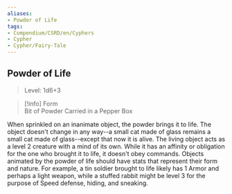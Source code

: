 ```yaml
---
aliases:
- Powder of Life
tags:
- Compendium/CSRD/en/Cyphers
- Cypher
- Cypher/Fairy-Tale
---
```


  
## Powder of Life  
>Level: 1d6+3  
  
>[!info] Form  
>Bit of Powder Carried in a Pepper Box
  
When sprinkled on an inanimate object, the powder brings it to life. The object doesn't change in any way--a small cat made of glass remains a small cat made of glass--except that now it is alive. The living object acts as a level 2 creature with a mind of its own. While it has an affinity or obligation for the one who brought it to life, it doesn't obey commands. Objects animated by the powder of life should have stats that represent their form and nature. For example, a tin soldier brought to life likely has 1 Armor and perhaps a light weapon, while a stuffed rabbit might be level 3 for the purpose of Speed defense, hiding, and sneaking.